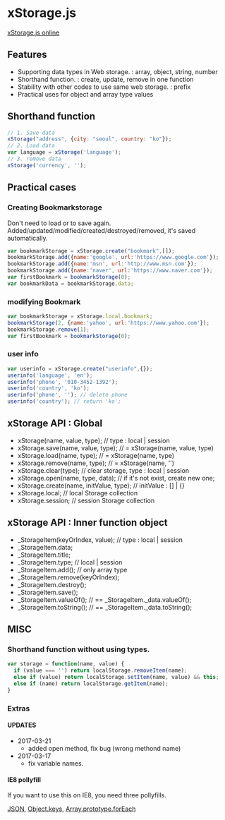 # xStorage.js

[xStorage.js online](https://owebio.github.io/xStorage.js/)

## Features
* Supporting data types in Web storage. : array, object, string, number
* Shorthand function. : create, update, remove in one function
* Stability with other codes to use same web storage. : prefix
* Practical uses for object and array type values

## Shorthand function

``` javascript
// 1. Save data
xStorage("address", {city: "seoul", country: "ko"});
// 2. Load data
var language = xStorage('language');
// 3. remove data
xStorage('currency', '');
```
## Practical cases

### Creating Bookmarkstorage
Don't need to load or to save again.
Added/updated/modified/created/destroyed/removed, it's saved automatically.
``` javascript
var bookmarkStorage = xStorage.create("bookmark",[]);
bookmarkStorage.add({name:'google', url:'https://www.google.com'});
bookmarkStorage.add({name:'msn', url:'http://www.msn.com'});
bookmarkStorage.add({name:'naver', url:'https://www.naver.com'});
var firstBookmark = bookmarkStorage(0);
var bookmarkData = bookmarkStorage.data;
```
### modifying Bookmark
``` javascript
var bookmarkStorage = xStorage.local.bookmark;
bookmarkStorage(2, {name:'yahoo', url:'https://www.yahoo.com'});
bookmarkStorage.remove(1);
var firstBookmark = bookmarkStorage(0);
```
### user info
``` javascript
var userinfo = xStorage.create("userinfo",{});
userinfo('language', 'en');
userinfo('phone', '010-3452-1392');
userinfo('country', 'ko');
userinfo('phone', ''); // delete phone
userinfo('country'); // return 'ko';
```

##  xStorage API : Global

* xStorage(name, value, type); // type : local | session
* xStorage.save(name, value, type); // = xStorage(name, value, type)
* xStorage.load(name, type); // = xStorage(name, type)
* xStorage.remove(name, type); // = xStorage(name, '')
* xStorage.clear(type); // clear storage, type : local | session
* xStorage.open(name, type, data); // if it's not exist, create new one;
* xStorage.create(name, initValue, type); // initValue : [] | {}
* xStorage.local; // local Storage collection
* xStorage.session; // session Storage collection

## xStorage API : Inner function object

* _StorageItem(keyOrIndex, value); // type : local | session
* _StorageItem.data;
* _StorageItem.title;
* _StorageItem.type;  // local | session
* _StorageItem.add(); // only array type
* _StorageItem.remove(keyOrIndex);
* _StorageItem.destroy();
* _StorageItem.save();
* _StorageItem.valueOf(); // == _StorageItem._data.valueOf();
* _StorageItem.toString(); // == _StorageItem._data.toString();

## MISC

### Shorthand function without using types.
``` javascript
var storage = function(name, value) {
  if (value === '') return localStorage.removeItem(name);
  else if (value) return localStorage.setItem(name, value) && this;
  else if (name) return localStorage.getItem(name);
}
```
### Extras
#### UPDATES

* 2017-03-21
  * added open method, fix bug (wrong methond name)
* 2017-03-17
  * fix variable names.

#### IE8 pollyfill
If you want to use this on IE8, you need three pollyfills.

[JSON](https://github.com/douglascrockford/JSON-js), [Object.keys](https://developer.mozilla.org/docs/Web/JavaScript/Reference/Global_Objects/Object/keys#Polyfill), [Array.prototype.forEach](https://developer.mozilla.org/en-US/docs/Web/JavaScript/Reference/Global_Objects/Array/forEach)

